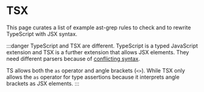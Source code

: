 # TSX

This page curates a list of example ast-grep rules to check and to rewrite TypeScript with JSX syntax.

:::danger TypeScript and TSX are different.
TypeScript is a typed JavaScript extension and TSX is a further extension that allows JSX elements.
They need different parsers because of [conflicting syntax](https://www.typescriptlang.org/docs/handbook/jsx.html#the-as-operator).

TS allows both the `as` operator and angle brackets (`<>`). While TSX only allows the `as` operator for type assertions because it interprets angle brackets as JSX elements.
:::

<!--@include: ./avoid-jsx-short-circuit.md-->
<!--@include: ./rewrite-mobx-component.md-->